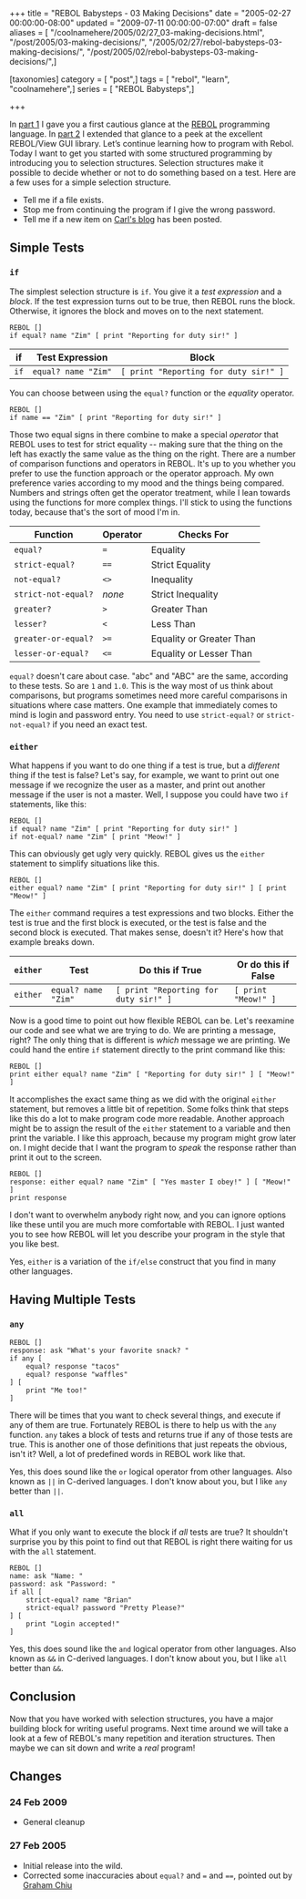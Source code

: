 +++
title = "REBOL Babysteps - 03 Making Decisions"
date = "2005-02-27 00:00:00-08:00"
updated = "2009-07-11 00:00:00-07:00"
draft = false
aliases = [ "/coolnamehere/2005/02/27_03-making-decisions.html", "/post/2005/03-making-decisions/", "/2005/02/27/rebol-babysteps-03-making-decisions/", "/post/2005/02/rebol-babysteps-03-making-decisions/",]

[taxonomies]
category = [ "post",]
tags = [ "rebol", "learn", "coolnamehere",]
series = [ "REBOL Babysteps",]

+++

[part 1]: /post/2004/12/rebol-babysteps-01-getting-started/
[REBOL]: http://www.rebol.com
[part 2]: /post/2004/12/rebol-babysteps-02-getting-started-with-view/

In [part 1][] I gave you a first cautious glance at the [REBOL][] programming language.
In [part 2][] I extended that glance to a peek at the excellent REBOL/View GUI library.
Let’s continue learning how to program with Rebol.
Today I want to get you started with some structured programming by introducing you to selection structures.
Selection structures make it possible to decide whether or not to do something based on a test.
Here are a few uses for a simple selection structure.

* Tell me if a file exists.
* Stop me from continuing the program if I give the wrong password.
* Tell me if a new item on [Carl's blog](http://www.rebol.com/cgi-bin/blog.r) has been posted.

## Simple Tests

### `if`

The simplest selection structure is `if`.
You give it a *test expression* and a *block*.
If the test expression turns out to be true, then REBOL runs the block.
Otherwise, it ignores the block and moves on to the next statement.

```rebol
REBOL []
if equal? name "Zim" [ print "Reporting for duty sir!" ]
```

| if   | Test Expression     | Block
| ---- | ------------------- | -----
| `if` | `equal? name "Zim"` | `[ print "Reporting for duty sir!" ]`


You can choose between using the `equal?` function or the *equality* operator.

```rebol
REBOL []
if name == "Zim" [ print "Reporting for duty sir!" ]
```

Those two equal signs in there combine to make a special *operator* that REBOL uses to test for strict equality --
making sure that the thing on the left has exactly the same value as the thing on the right.
There are a number of comparison functions and operators in REBOL.
It's up to you whether you prefer to use the function approach or the operator approach.
My own preference varies according to my mood and the things being compared.
Numbers and strings often get the operator treatment, while I lean towards using the functions for more complex things.
I'll stick to using the functions today, because that's the sort of mood I'm in.

| Function            | Operator | Checks For
| ------------------- | -------- | ----------
| `equal?`            | `=`      | Equality
| `strict-equal?`     | `==`     | Strict Equality
| `not-equal?`        | `<>`     | Inequality
| `strict-not-equal?` | *none*   |  Strict Inequality
| `greater?`          | `>`      | Greater Than
| `lesser?`           | `<`      | Less Than
| `greater-or-equal?` | `>=`     | Equality or Greater Than
| `lesser-or-equal?`  | `<=`     | Equality or Lesser Than

`equal?` doesn't care about case.
"abc" and "ABC" are the same, according to these tests.
So are `1` and `1.0`.
This is the way most of us think about comparisons, but programs sometimes need more careful comparisons in situations where case matters.
One example that immediately comes to mind is login and password entry.
You need to use `strict-equal?` or `strict-not-equal?` if you need an exact test.

### `either`

What happens if you want to do one thing if a test is true, but a *different* thing if the test is false?
Let's say, for example, we want to print out one message if we recognize the user as a master,
and print out another message if the user is not a master.
Well, I suppose you could have two `if` statements, like this:

```rebol
REBOL []
if equal? name "Zim" [ print "Reporting for duty sir!" ]
if not-equal? name "Zim" [ print "Meow!" ]
```

This can obviously get ugly very quickly.
REBOL gives us the `either` statement to simplify situations like this.

```rebol
REBOL []
either equal? name "Zim" [ print "Reporting for duty sir!" ] [ print "Meow!" ]
```

The `either` command requires a test expressions and two blocks.
Either the test is true and the first block is executed, or the test is false and the second block is executed.
That makes sense, doesn't it?
Here's how that example breaks down.

| `either` | Test                | Do this if True                       | Or do this if False
| -------- | ------------------- | ------------------------------------- | -------------------
| `either` | `equal? name "Zim"` | `[ print "Reporting for duty sir!" ]` | `[ print "Meow!" ]`

Now is a good time to point out how flexible REBOL can be.
Let's reexamine our code and see what we are trying to do.
We are printing a message, right?
The only thing that is different is *which* message we are printing.
We could hand the entire `if` statement directly to the print command like this:

```rebol
REBOL []
print either equal? name "Zim" [ "Reporting for duty sir!" ] [ "Meow!" ]
```

It accomplishes the exact same thing as we did with the original `either` statement, but removes a little bit of repetition.
Some folks think that steps like this do a lot to make program code more readable.
Another approach might be to assign the result of the `either` statement to a variable and then print the variable.
I like this approach, because my program might grow later on.
I might decide that I want the program to *speak* the response rather than print it out to the screen.

```rebol
REBOL []
response: either equal? name "Zim" [ "Yes master I obey!" ] [ "Meow!" ]
print response
```

I don't want to overwhelm anybody right now, and you can ignore options like these until you are much more comfortable with REBOL.
I just wanted you to see how REBOL will let you describe your program in the style that you like best.

Yes, `either` is a variation of the `if/else` construct that you find in many other languages.

## Having Multiple Tests

### `any`

```rebol
REBOL []
response: ask "What's your favorite snack? "
if any [
	equal? response "tacos"
	equal? response "waffles"
] [
	print "Me too!"
]
```

There will be times that you want to check several things, and execute if any of them are true.
Fortunately REBOL is there to help us with the `any` function.
`any` takes a block of tests and returns true if any of those tests are true.
This is another one of those definitions that just repeats the obvious, isn't it?
Well, a lot of predefined words in REBOL work like that.

Yes, this does sound like the `or` logical operator from other languages.
Also known as `||` in C-derived languages.
I don't know about you, but I like `any` better than `||`.

### `all`

What if you only want to execute the block if *all* tests are true?
It shouldn't surprise you by this point to find out that REBOL is right there waiting for us with the `all` statement.

```rebol
REBOL []
name: ask "Name: "
password: ask "Password: "
if all [
	strict-equal? name "Brian"
	strict-equal? password "Pretty Please?"
] [
	print "Login accepted!"
]
```

Yes, this does sound like the `and` logical operator from other languages.
Also known as `&&` in C-derived languages.
I don't know about you, but I like `all` better than `&&`.

## Conclusion

Now that you have worked with selection structures, you have a major building block for writing useful programs.
Next time around we will take a look at a few of REBOL's many repetition and iteration structures.
Then maybe we can sit down and write a *real* program!

## Changes

### 24 Feb 2009

* General cleanup

### 27 Feb 2005

* Initial release into the wild.
* Corrected some inaccuracies about `equal?` and `=` and `==`, pointed out by [Graham Chiu](http://www.compkarori.com/vanilla)